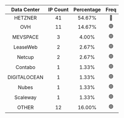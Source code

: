 | Data Center | IP Count | Percentage | Freq |
|:------------:|:--------:|:-----------:|:-----:|
| HETZNER | 41 | 54.67% | 🔴 |
| OVH | 11 | 14.67% | 🟢 |
| MEVSPACE | 3 | 4.00% | 🟢 |
| LeaseWeb | 2 | 2.67% | 🟢 |
| Netcup | 2 | 2.67% | 🟢 |
| Contabo | 1 | 1.33% | 🟢 |
| DIGITALOCEAN | 1 | 1.33% | 🟢 |
| Nubes | 1 | 1.33% | 🟢 |
| Scaleway | 1 | 1.33% | 🟢 |
| OTHER | 12 | 16.00% | 🟢 |